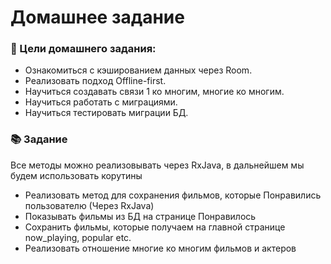 # Домашнее задание

### 🎯 Цели домашнего задания:

- Ознакомиться с кэшированием данных через Room.
- Реализовать подход Offline-first.
- Научиться создавать связи 1 ко многим, многие ко многим.
- Научиться работать с миграциями.
- Научиться тестировать миграции БД.

### 📚 Задание

Все методы можно реализовывать через RxJava, в дальнейшем мы будем использовать корутины

- Реализовать метод для сохранения фильмов, которые Понравились пользователю (Через RxJava)
- Показывать фильмы из БД на странице Понравилось
- Сохранить фильмы, которые получаем на главной странице now_playing, popular etc.
- Реализовать отношение многие ко многим фильмов и актеров